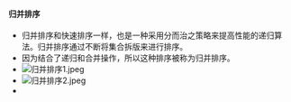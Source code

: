 #### 归并排序

- 归并排序和快速排序一样，也是一种采用分而治之策略来提高性能的递归算法。归并排序通过不断将集合拆版来进行排序。
- 因为结合了递归和合并操作，所以这种排序被称为归并排序。
- ![归并排序1.jpeg](..%2Fimages%2F%E5%BD%92%E5%B9%B6%E6%8E%92%E5%BA%8F1.jpeg)
- ![归并排序2.jpeg](..%2Fimages%2F%E5%BD%92%E5%B9%B6%E6%8E%92%E5%BA%8F2.jpeg)
- 